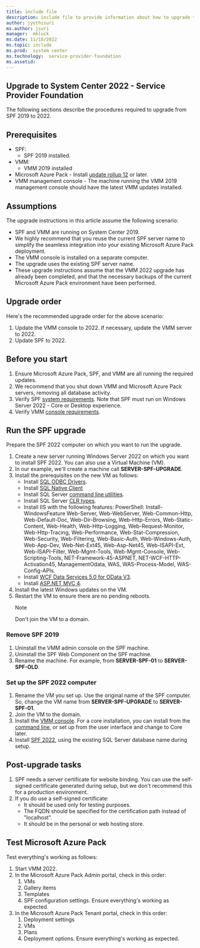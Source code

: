 ```yaml
---
title: include file
description: include file to provide information about how to upgrade to System Center Service Provider Foundation (SPF) 2022.
author: jyothisuri
ms.author: jsuri
manager:  mkluck
ms.date: 11/18/2022
ms.topic: include
ms.prod:  system center
ms.technology:  service-provider-foundation
ms.assetid: 
---
```


## Upgrade to System Center 2022 -  Service Provider Foundation

The following sections describe the procedures required to upgrade from SPF 2019 to 2022.

## Prerequisites

- SPF:
    - SPF 2019 installed.
- VMM:
    - VMM 2019 installed
- Microsoft Azure Pack - Install [update rollup 12](https://support.microsoft.com/help/4043909/update-rollup-12-for-windows-azure-pack) or later.
- VMM management console - The machine running the VMM 2019 management console should have the latest VMM updates installed.


## Assumptions
The upgrade instructions in this article assume the following scenario:

- SPF and VMM are running on System Center 2019.
- We highly recommend that you reuse the current SPF server name to simplify the seamless integration into your existing Microsoft Azure Pack deployment.
- The VMM console is installed on a separate computer.
- The upgrade uses the existing SPF server name.
- These upgrade instructions assume that the VMM 2022 upgrade has already been completed, and that the necessary backups of the current Microsoft Azure Pack environment have been performed.

## Upgrade order

Here's the recommended upgrade order for the above scenario:

1. Update the VMM console to 2022. If necessary, update the VMM server to 2022.
2. Update SPF to 2022.


## Before you start

1. Ensure Microsoft Azure Pack, SPF, and VMM are all running the required updates.
2. We recommend that you shut down VMM and Microsoft Azure Pack servers, removing all database activity.
3. Verify SPF [system requirements](../spf/system-requirements-spf.md). Note that SPF must run on Windows Server 2022 - Core or Desktop experience.
4. Verify VMM [console requirements](../vmm/system-requirements.md?preserve-view=true&view=sc-vmm-1801#vmm-console-operating-system).


## Run the SPF upgrade

Prepare the SPF 2022 computer on which you want to run the upgrade.

1. Create a new server running Windows Server 2022 on which you want to install SPF 2022. You can also use a Virtual Machine (VM).
2. In our example, we'll create a machine call **SERVER-SPF-UPGRADE**.
3. Install the prerequisites on the new VM as follows:
    - Install [SQL ODBC Drivers](https://www.microsoft.com/download/details.aspx?id=36434).
    - Install [SQL Native Client](https://www.microsoft.com/en-us/download/details.aspx?id=50402)
    - Install SQL Server [command line utilities](https://www.microsoft.com/en-us/download/details.aspx?id=53591).
    - Install SQL Server [CLR types](https://www.microsoft.com/en-us/download/details.aspx?id=42295).
    - Install IIS with the following features: PowerShell: Install-WindowsFeature Web-Server, Web-WebServer, Web-Common-Http, Web-Default-Doc, Web-Dir-Browsing, Web-Http-Errors, Web-Static-Content, Web-Health, Web-Http-Logging, Web-Request-Monitor, Web-Http-Tracing, Web-Performance, Web-Stat-Compression, Web-Security, Web-Filtering, Web-Basic-Auth, Web-Windows-Auth, Web-App-Dev, Web-Net-Ext45, Web-Asp-Net45, Web-ISAPI-Ext, Web-ISAPI-Filter, Web-Mgmt-Tools, Web-Mgmt-Console, Web-Scripting-Tools, NET-Framework-45-ASPNET, NET-WCF-HTTP-Activation45, ManagementOdata, WAS, WAS-Process-Model, WAS-Config-APIs.
    - Install [WCF Data Services 5.0 for OData V3](https://www.microsoft.com/download/details.aspx?id=29306).
    - Install [ASP.NET MVC 4](https://www.microsoft.com/download/details.aspx?id=30683).
4. Install the latest Windows updates on the VM.
5. Restart the VM to ensure there are no pending reboots.
   >[!NOTE]
   > Don't join the VM to a domain.


### Remove SPF 2019

1. Uninstall the VMM admin console on the SPF machine.
2. Uninstall the SPF Web Component on the SPF machine.
3. Rename the machine. For example, from **SERVER-SPF-01** to **SERVER-SPF-OLD**.

### Set up the SPF 2022 computer

1. Rename the VM you set up. Use the original name of the SPF computer. So, change the VM name from **SERVER-SPF-UPGRADE** to **SERVER-SPF-01**.
2. Join the VM to the domain.
3. Install the [VMM console](../vmm/install-console.md). For a core installation, you can install from the [command line](../vmm/install-console.md#install-the-console-from-the-command-prompt), or set up from the user interface and change to Core later.
4. Install [SPF 2022](../spf/deploy-spf.md), using the existing SQL Server database name during setup.


## Post-upgrade tasks
1. SPF needs a server certificate for website binding. You can use the self-signed certificate generated during setup, but we don't recommend this for a production environment.
2. If you do use a self-signed certificate:
    - It should be used only for testing purposes.
    - The FQDN should be specified for the certification path instead of "localhost".
    - It should be in the personal or web hosting store.

## Test Microsoft Azure Pack

Test everything's working as follows:

1. Start VMM 2022.
2. In the Microsoft Azure Pack  Admin portal, check in this order: 
    1. VMs
    1. Gallery items
    1. Templates
    1. SPF configuration settings. 
   Ensure everything's working as expected.
3. In the Microsoft Azure Pack Tenant portal, check in this order: 
    1. Deployment settings
    1. VMs 
    1. Plans
    1. Deployment options. 
   Ensure everything's working as expected.